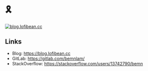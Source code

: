 <!--
**bemnlam/bemnlam** is a ✨ _special_ ✨ repository because its `README.md` (this file) appears on your GitHub profile.

Here are some ideas to get you started:

- 🔭 I’m currently working on ...
- 🌱 I’m currently learning ...
- 👯 I’m looking to collaborate on ...
- 🤔 I’m looking for help with ...
- 💬 Ask me about ...
- 📫 How to reach me: ...
- 😄 Pronouns: ...
- ⚡ Fun fact: ...
-->

# 🎗

[![blog.lofibean.cc](https://github.com/bemnlam/bemnlam.github.io/actions/workflows/hugo.yaml/badge.svg)](https://github.com/bemnlam/bemnlam.github.io/actions/workflows/hugo.yaml)

## Links

- Blog: https://blog.lofibean.cc
- GitLab: https://gitlab.com/bemnlam/
- StackOverflow: https://stackoverflow.com/users/13742790/bemn
